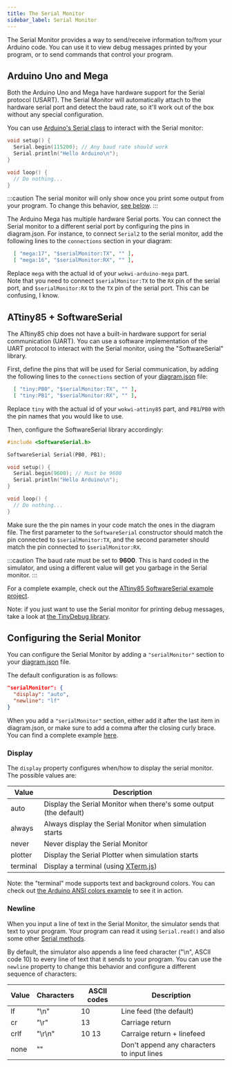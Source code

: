 ```yaml
---
title: The Serial Monitor
sidebar_label: Serial Monitor
---
```


The Serial Monitor provides a way to send/receive information to/from your Arduino code.
You can use it to view debug messages printed by your program, or to send commands that control
your program.

## Arduino Uno and Mega

Both the Arduino Uno and Mega have hardware support for the Serial protocol (USART). The Serial Monitor will automatically attach to the hardware serial port and detect the baud rate, so it'll work out of the box without any special configuration.

You can use [Arduino's Serial class](https://www.arduino.cc/reference/en/language/functions/communication/serial/) to interact with the Serial monitor:

```cpp
void setup() {
  Serial.begin(115200); // Any baud rate should work
  Serial.println("Hello Arduino\n");
}

void loop() {
  // Do nothing...
}
```

:::caution
The serial monitor will only show once you print some output from your program. To change this behavior, [see below](#display).
:::

The Arduino Mega has multiple hardware Serial ports. You can connect the Serial monitor to a different serial port by configuring the pins in diagram.json. For instance, to connect `Serial2` to the serial monitor, add the following lines to the `connections` section in your diagram:

```json
  [ "mega:17", "$serialMonitor:TX", "" ],
  [ "mega:16", "$serialMonitor:RX", "" ],
```

Replace `mega` with the actual id of your `wokwi-arduino-mega` part.  
Note that you need to connect `$serialMonitor:TX` to the `RX` pin of the serial port, and `$serialMonitor:RX` to the `TX` pin of the serial port. This can be confusing, I know.

## ATtiny85 + SoftwareSerial

The ATtiny85 chip does not have a built-in hardware support for serial communication (UART). You can use a
software implementation of the UART protocol to interact with the Serial monitor, using the "SoftwareSerial" library.

First, define the pins that will be used for Serial communication, by adding the following lines to the `connections` section of your [diagram.json](../diagram-format) file:

```json
  [ "tiny:PB0", "$serialMonitor:TX", "" ],
  [ "tiny:PB1", "$serialMonitor:RX", "" ],
```

Replace `tiny` with the actual id of your `wokwi-attiny85` part, and `PB1`/`PB0` with the pin names that you would like to use.

Then, configure the SoftwareSerial library accordingly:

```cpp
#include <SoftwareSerial.h>

SoftwareSerial Serial(PB0, PB1);

void setup() {
  Serial.begin(9600); // Must be 9600
  Serial.println("Hello Arduino\n");
}

void loop() {
  // Do nothing...
}
```

Make sure the the pin names in your code match the ones in the diagram file. The first parameter
to the `SoftwareSerial` constructor should match the pin connected to `$serialMonitor:TX`, and
the second parameter should match the pin connected to `$serialMonitor:RX`.

:::caution
The baud rate must be set to **9600**. This is hard coded in the simulator, and using a different
value will get you garbage in the Serial monitor.
:::

For a complete example, check out the [ATtiny85 SoftwareSerial example project](https://wokwi.com/projects/290883003139228169).

Note: if you just want to use the Serial monitor for printing debug messages, take a look at [the TinyDebug library](../parts/wokwi-attiny85#debug-prints-with-tinydebug).

## Configuring the Serial Monitor

You can configure the Serial Monitor by adding a `"serialMonitor"` section to your [diagram.json](../diagram-format) file.

The default configuration is as follows:

```json
"serialMonitor": {
  "display": "auto",
  "newline": "lf"
}
```

When you add a  `"serialMonitor"` section, either add it after the last item in diagram.json, or make sure to add a comma after the closing curly brace. You can find a complete example [here](https://wokwi.com/projects/308893120796295745).

### Display

The `display` property configures when/how to display the serial monitor. The possible values are:

| Value    | Description                                                       |
| -------- | ----------------------------------------------------------------- |
| auto     | Display the Serial Monitor when there's some output (the default) |
| always   | Always display the Serial Monitor when simulation starts          |
| never    | Never display the Serial Monitor                                  |
| plotter  | Display the Serial Plotter when simulation starts                 |
| terminal | Display a terminal (using [XTerm.js](https://xtermjs.org/))       |

Note: the "terminal" mode supports text and background colors. You can check out [the Arduino ANSI colors example](https://wokwi.com/projects/308893120796295745) to see it in action.

### Newline

When you input a line of text in the Serial Monitor, the simulator sends that text to your program.
Your program can read it using `Serial.read()` and also some other [Serial methods](https://www.arduino.cc/reference/en/language/functions/communication/serial/).

By default, the simulator also appends a line feed character ("\n", ASCII code 10) to every line
of text that it sends to your program. You can use the `newline` property to change this behavior and configure a different sequence of characters:

| Value | Characters | ASCII codes | Description                                |
| ----- | ---------- | ----------- | ------------------------------------------ |
| lf    | "\n"       | 10          | Line feed (the default)                    |
| cr    | "\r"       | 13          | Carriage return                            |
| crlf  | "\r\n"     | 10 13       | Carraige return + linefeed                 |
| none  | ""         |             | Don't append any characters to input lines |
